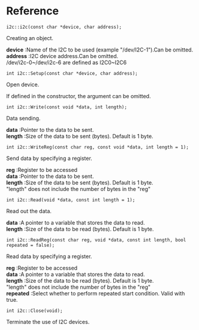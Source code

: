 # Reference
```
i2c::i2c(const char *device, char address);
```
Creating an object.

**device** :Name of the I2C to be used (example "/dev/I2C-1").Can be omitted.\
**address** :I2C device address.Can be omitted.\
/dev/i2c-0~/dev/i2c-6 are defined as I2C0~I2C6
```
int i2c::Setup(const char *device, char address);
```
Open device.

If defined in the constructor, the argument can be omitted.
```
int i2c::Write(const void *data, int length);
```
Data sending.

**data** :Pointer to the data to be sent.\
**length** :Size of the data to be sent (bytes). Default is 1 byte.
```
int i2c::WriteReg(const char reg, const void *data, int length = 1);
```
Send data by specifying a register.

**reg** :Register to be accessed\
**data** :Pointer to the data to be sent.\
**length** :Size of the data to be sent (bytes). Default is 1 byte.\
"length" does not include the number of bytes in the "reg"
```
int i2c::Read(void *data, const int length = 1);
```
Read out the data.

**data** :A pointer to a variable that stores the data to read.\
**length** :Size of the data to be read (bytes). Default is 1 byte.
```
int i2c::ReadReg(const char reg, void *data, const int length, bool repeated = false);
```
Read data by specifying a register.

**reg** :Register to be accessed\
**data** :A pointer to a variable that stores the data to read.\
**length** :Size of the data to be read (bytes). Default is 1 byte.\
"length" does not include the number of bytes in the "reg"\
**repeated** :Select whether to perform repeated start condition.  Valid with true.
```
int i2c::Close(void);
```
Terminate the use of I2C devices.
